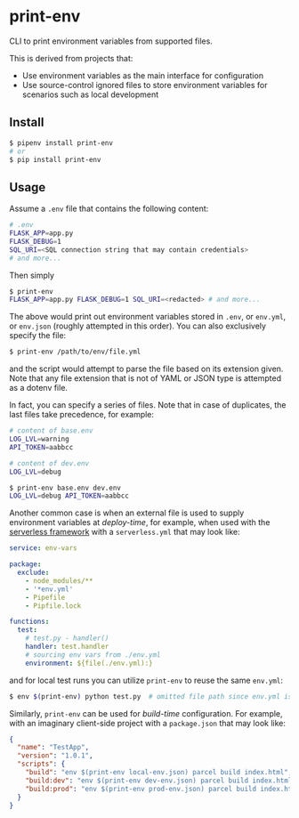 print-env
===

CLI to print environment variables from supported files.

This is derived from projects that:

- Use environment variables as the main interface for configuration
- Use source-control ignored files to store environment variables for scenarios such as local development

## Install

```bash
$ pipenv install print-env
# or
$ pip install print-env
```

## Usage

Assume a `.env` file that contains the following content:

```bash
# .env
FLASK_APP=app.py
FLASK_DEBUG=1
SQL_URI=<SQL connection string that may contain credentials>
# and more...
```

Then simply

```bash
$ print-env
FLASK_APP=app.py FLASK_DEBUG=1 SQL_URI=<redacted> # and more...
```

The above would print out environment variables stored in `.env`, or `env.yml`, or `env.json` (roughly attempted in this order). You can also exclusively specify the file:

```bash
$ print-env /path/to/env/file.yml
```

and the script would attempt to parse the file based on its extension given. Note that any file extension that is not of YAML or JSON type is attempted as a dotenv file.

In fact, you can specify a series of files. Note that in case of duplicates, the last files take precedence, for example:

```bash
# content of base.env
LOG_LVL=warning
API_TOKEN=aabbcc
```

```bash
# content of dev.env
LOG_LVL=debug
```

```bash
$ print-env base.env dev.env
LOG_LVL=debug API_TOKEN=aabbcc
```

Another common case is when an external file is used to supply environment variables at _deploy-time_, for example, when used with the [serverless framework](https://github.com/serverless/serverless) with a `serverless.yml` that may look like:

```yaml
service: env-vars

package:
  exclude:
    - node_modules/**
    - '*env.yml'
    - Pipefile
    - Pipfile.lock

functions:
  test:
    # test.py - handler()
    handler: test.handler
    # sourcing env vars from ./env.yml
    environment: ${file(./env.yml):}
```

and for local test runs you can utilize `print-env` to reuse the same `env.yml`:

```bash
$ env $(print-env) python test.py  # omitted file path since env.yml is on the default try-list
```

Similarly, `print-env` can be used for _build-time_ configuration. For example, with an imaginary client-side project with a `package.json` that may look like:

```json
{
  "name": "TestApp",
  "version": "1.0.1",
  "scripts": {
    "build": "env $(print-env local-env.json) parcel build index.html",
    "build:dev": "env $(print-env dev-env.json) parcel build index.html",
    "build:prod": "env $(print-env prod-env.json) parcel build index.html"
  }
}
```

